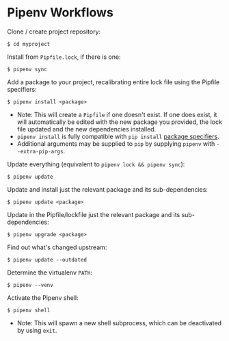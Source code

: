 # Pipenv Workflows

Clone / create project repository:

    $ cd myproject

Install from `Pipfile.lock`, if there is one:

    $ pipenv sync

Add a package to your project, recalibrating entire lock file using the Pipfile specifiers:

    $ pipenv install <package>

- Note: This will create a `Pipfile` if one doesn't exist. If one does exist, it will automatically be edited with the new package you provided, the lock file updated and the new dependencies installed.
- `pipenv install` is fully compatible with `pip install` [package specifiers](https://pip.pypa.io/en/stable/user_guide/#installing-packages).
- Additional arguments may be supplied to `pip` by supplying `pipenv` with `--extra-pip-args`.

Update everything (equivalent to `pipenv lock && pipenv sync`):

    $ pipenv update

Update and install just the relevant package and its sub-dependencies:

    $ pipenv update <package>

Update in the Pipfile/lockfile just the relevant package and its sub-dependencies:

    $ pipenv upgrade <package>

Find out what's changed upstream:

    $ pipenv update --outdated

Determine the virtualenv `PATH`:

    $ pipenv --venv

Activate the Pipenv shell:

    $ pipenv shell

- Note: This will spawn a new shell subprocess, which can be deactivated by using `exit`.
